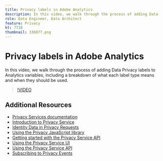 ```yaml
---
title: Privacy labels in Adobe Analytics
description: In this video, we walk through the process of adding Data Privacy labels to Analytics variables, including a breakdown of what each label type means and when they should be used.
role: Data Engineer, Data Architect
feature: Privacy
kt: 7718
thumbnail: 336077.png
---
```


# Privacy labels in Adobe Analytics

In this video, we walk through the process of adding Data Privacy labels to Analytics variables, including a breakdown of what each label type means and when they should be used.

>[!VIDEO](https://video.tv.adobe.com/v/336077?quality=12&learn=on)

## Additional Resources

+ [Privacy Services documentation](https://experienceleague.adobe.com/docs/experience-platform/privacy/home.html)
+ [Introduction to Privacy Service](introduction-to-privacy-services.md)
+ [Identity Data in Privacy Requests](identity-data-in-privacy-requests.md)
+ [Using the Privacy JavaScript library](using-privacy-javascript-library.md)
+ [Getting started with the Privacy Service API](getting-started-with-privacy-services-api.md)
+ [Using the Privacy Service UI](using-privacy-services-ui.md)
+ [Using the Privacy Service API](using-the-privacy-service-api.md)
+ [Subscribing to Privacy Events](subscribe-to-privacy-events.md)